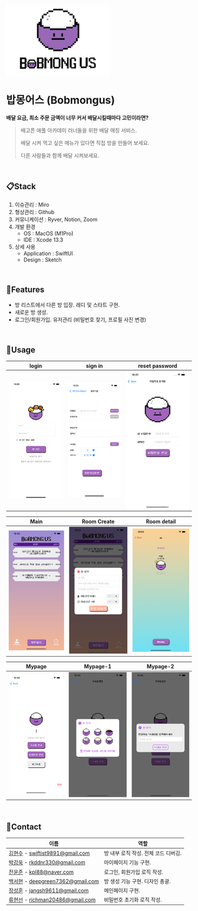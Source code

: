 ![image-20220416222445984](README.assets/image-20220416222445984.png)





# 밥몽어스 (Bobmongus)

**배달 요금, 최소 주문 금액이 너무 커서 배달시킬때마다 고민이라면?**

> 배고픈 애플 아카데미 러너들을 위한 배달 매칭 서비스.
>
> 배달 시켜 먹고 싶은 메뉴가 있다면 직접 방을 만들어 보세요.
>
> 다른 사람들과 함께 배달 시켜보세요.

<br/>

## 📋Stack

1. 이슈관리 : Miro
2. 형상관리 : Github
3. 커뮤니케이션 : Ryver, Notion, Zoom
4. 개발 환경
   - OS : MacOS (M1Pro)
   - IDE : Xcode 13.3
5. 상세 사용
   - Application : SwiftUI
   - Design : Sketch

<br/>

## 🔨Features

- 방 리스트에서 다른 방 입장. 레디 및 스타트 구현.
- 새로운 방 생성.
- 로그인/회원가입.  유저관리 (비밀번호 찾기, 프로필 사진 변경)

<br/>

## 🌈Usage

| login                                                        | sign in                                                      | reset password                                               |
| ------------------------------------------------------------ | ------------------------------------------------------------ | ------------------------------------------------------------ |
| ![image-20220416220043775](README.assets/image-20220416220043775.png) | ![image-20220416220130872](README.assets/image-20220416220130872.png) | ![image-20220416220155794](README.assets/image-20220416220155794.png) |

| Main                                                         | Room Create                                                  | Room detail                                                  |
| ------------------------------------------------------------ | ------------------------------------------------------------ | ------------------------------------------------------------ |
| ![image-20220416220318181](README.assets/image-20220416220318181.png) | ![image-20220416220329281](README.assets/image-20220416220329281.png) | ![image-20220416220351510](README.assets/image-20220416220351510.png) |

| Mypage                                                       | Mypage-1                                                     | Mypage-2                                                     |
| ------------------------------------------------------------ | ------------------------------------------------------------ | ------------------------------------------------------------ |
| ![image-20220416220428016](README.assets/image-20220416220428016.png) | ![image-20220416220438137](README.assets/image-20220416220438137.png) | ![image-20220416220450439](README.assets/image-20220416220450439.png) |

<br/>

## 💬Contact

| 이름                                                         | 역할                                 |
| ------------------------------------------------------------ | ------------------------------------ |
| [김현수](https://github.com/BrightHyeon) - swiftist9891@gmail.com | 방 내부 로직 작성. 전체 코드 디버깅. |
| [박강욱](https://github.com/rkddnr330) - rkddnr330@gmail.com | 마이페이지 기능 구현.                |
| [전윤준](https://github.com/ChickenJoah) - kpl88@naver.com   | 로그인, 회원가입 로직 작성.          |
| [백서현](https://github.com/100seo) - deepgreen7362@gmail.com | 방 생성 기능 구현. 디자인 총괄.      |
| [장성훈](https://github.com/jsh9611) - jangsh9611@gmail.com  | 메인페이지 구현.                     |
| [류현선](https://github.com/hs-ryu) - richman20486@gmail.com | 비밀번호 초기화 로직 작성.           |

